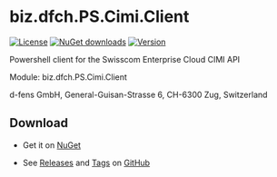 # biz.dfch.PS.Cimi.Client
[![License](https://img.shields.io/badge/license-Apache%20License%202.0-blue.svg)](https://github.com/dfensgmbh/biz.dfch.PS.Cimi.Client/blob/master/LICENSE)
[![NuGet downloads](https://img.shields.io/nuget/dt/biz.dfch.PS.Cimi.Client.svg)](https://www.nuget.org/packages/biz.dfch.PS.Cimi.Client/)
[![Version](https://img.shields.io/nuget/v/biz.dfch.PS.Cimi.Client.svg)](https://www.nuget.org/packages/biz.dfch.PS.Cimi.Client/)

Powershell client for the Swisscom Enterprise Cloud CIMI API

Module: biz.dfch.PS.Cimi.Client

d-fens GmbH, General-Guisan-Strasse 6, CH-6300 Zug, Switzerland

## Download

* Get it on [NuGet](https://www.nuget.org/packages/biz.dfch.PS.Cimi.Client/)

* See [Releases](https://github.com/dfensgmbh/biz.dfch.PS.Cimi.Client/releases) and [Tags](https://github.com/dfensgmbh/biz.dfch.PS.Cimi.Client/tags) on [GitHub](https://github.com/dfensgmbh/biz.dfch.PS.Cimi.Client)
